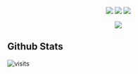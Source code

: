 <p align="center">
   <a href="https://discord.com/users/259586807094575104" target"blank_"><img src="https://img.shields.io/badge/Discord%20-7289DA.svg?&style=for-the-badge&logo=discord&logoColor=white"></a>
   <a href="https://instagram.com/candenizerdal" target"blank_"><img src="https://img.shields.io/badge/INSTAGRAM%20-DC3175.svg?&style=for-the-badge&logo=instagram&logoColor=white"></a>
    <a href="https://open.spotify.com/user/candenizerdall" target"blank_"><img src="https://img.shields.io/badge/Spotify%20-1ed760.svg?&style=for-the-badge&logo=spotify&logoColor=white"></a>
</p>

<div align="center">
    <a href="https://discord.com/users/259586807094575104" title="Discord Account"><img src="https://lanyard-profile-readme.vercel.app/api/259586807094575104"></a>
</div>

## Github Stats
![visits](https://komarev.com/ghpvc/?username=CandenizErdal)
